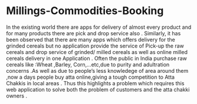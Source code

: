 # Millings-Commodities-Booking
In the existing world there are apps for delivery of almost every product and for many products there are pick 
and drop service also . Similarly, it has been observed that there are many apps which offers delivery for the 
grinded cereals but no application provide the service of Pick-up the raw cereals and drop service of grinded/ 
milled cereals as well as online milled cereals delivery in one Application . Often the public in India purchase 
raw cereals like :Wheat ,Barley, Corn,...etc,due to purity and adultration concerns .As well as due to people’s 
less knowledege of area around them ,now a days people buy atta online,giving a tough competition to Atta 
Chakkis in local areas . Thus this highlights a problem which  requires this web application to solve both the 
problem of customers and the atta chakki owners .
